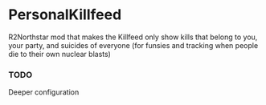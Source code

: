 # PersonalKillfeed
R2Northstar mod that makes the Killfeed only show kills that belong to you, your party, and suicides of everyone (for funsies and tracking when people die to their own nuclear blasts)

### TODO
Deeper configuration
